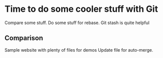 # Time to do some cooler stuff with Git

Compare some stuff.
Do some stuff for rebase.
Git stash is quite helpful

## Comparison

Sample website with plenty of files for demos
Update file for auto-merge.
